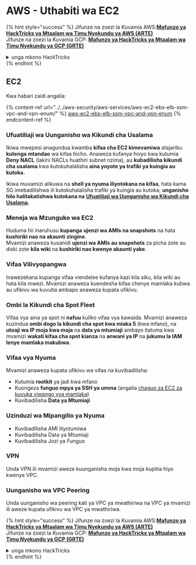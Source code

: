 # AWS - Uthabiti wa EC2

{% hint style="success" %}
Jifunze na zoezi la Kuvamia AWS:<img src="/.gitbook/assets/image.png" alt="" data-size="line">[**Mafunzo ya HackTricks ya Mtaalam wa Timu Nyekundu ya AWS (ARTE)**](https://training.hacktricks.xyz/courses/arte)<img src="/.gitbook/assets/image.png" alt="" data-size="line">\
Jifunze na zoezi la Kuvamia GCP: <img src="/.gitbook/assets/image (2).png" alt="" data-size="line">[**Mafunzo ya HackTricks ya Mtaalam wa Timu Nyekundu ya GCP (GRTE)**<img src="/.gitbook/assets/image (2).png" alt="" data-size="line">](https://training.hacktricks.xyz/courses/grte)

<details>

<summary>unga mkono HackTricks</summary>

* Angalia [**mpango wa usajili**](https://github.com/sponsors/carlospolop)!
* **Jiunge na** 💬 [**Kikundi cha Discord**](https://discord.gg/hRep4RUj7f) au kikundi cha [**telegram**](https://t.me/peass) au **tufuate** kwenye **Twitter** 🐦 [**@hacktricks\_live**](https://twitter.com/hacktricks\_live)**.**
* **Shiriki mbinu za kuvamia kwa kuwasilisha PRs kwa** [**HackTricks**](https://github.com/carlospolop/hacktricks) na [**HackTricks Cloud**](https://github.com/carlospolop/hacktricks-cloud) repos za github.

</details>
{% endhint %}

## EC2

Kwa habari zaidi angalia:

{% content-ref url="../../aws-security/aws-services/aws-ec2-ebs-elb-ssm-vpc-and-vpn-enum/" %}
[aws-ec2-ebs-elb-ssm-vpc-and-vpn-enum](../../aws-security/aws-services/aws-ec2-ebs-elb-ssm-vpc-and-vpn-enum/)
{% endcontent-ref %}

### Ufuatiliaji wa Uunganisho wa Kikundi cha Usalama

Ikiwa mwepesi anagundua kwamba **kifaa cha EC2 kimevamiwa** atajaribu **kutenga** **mtandao** wa kifaa hicho. Anaweza kufanya hivyo kwa kutumia **Deny NACL** (lakini NACLs huathiri subnet nzima), au **kubadilisha kikundi cha usalama** kwa kutokuhalalisha **aina yoyote ya trafiki ya kuingia au kutoka.**

Ikiwa muvamizi alikuwa na **shell ya nyuma iliyotokana na kifaa**, hata kama SG imebadilishwa ili kutokuhalalisha trafiki ya kuingia au kutoka, **unganisho hilo halitakatishwa kutokana na** [**Ufuatiliaji wa Uunganisho wa Kikundi cha Usalama**](https://docs.aws.amazon.com/AWSEC2/latest/UserGuide/security-group-connection-tracking.html)**.**

### Meneja wa Mzunguko wa EC2

Huduma hii inaruhusu **kupanga** **ujenzi wa AMIs na snapshots** na hata **kushiriki nao na akaunti zingine**.\
Mvamizi anaweza kusanidi **ujenzi wa AMIs au snapshots** za picha zote au diski zote **kila wiki** na **kushiriki nao kwenye akaunti yake**.

### Vifaa Vilivyopangwa

Inawezekana kupanga vifaa viendelee kufanya kazi kila siku, kila wiki au hata kila mwezi. Mvamizi anaweza kuendesha kifaa chenye mamlaka kubwa au ufikivu wa kuvutia ambapo anaweza kupata ufikivu.

### Ombi la Kikundi cha Spot Fleet

Vifaa vya aina ya spot ni **nafuu** kuliko vifaa vya kawaida. Mvamizi anaweza kuzindua **ombi dogo la kikundi cha spot kwa miaka 5** (kwa mfano), na **utoaji wa IP moja kwa moja** na **data ya mtumiaji** ambayo itatuma kwa mvamizi **wakati kifaa cha spot kianza** na **anwani ya IP** na **jukumu la IAM lenye mamlaka makubwa**.

### Vifaa vya Nyuma

Mvamizi anaweza kupata ufikivu wa vifaa na kuvibadilisha:

* Kutumia **rootkit** ya jadi kwa mfano
* Kuongeza **funguo mpya ya SSH ya umma** (angalia [chaguo za EC2 za kuvuka viwango vya mamlaka](../../aws-security/aws-privilege-escalation/aws-ec2-privesc.md))
* Kuvibadilisha **Data ya Mtumiaji**

### **Uzinduzi wa Mipangilio ya Nyuma**

* Kuvibadilisha AMI iliyotumiwa
* Kuvibadilisha Data ya Mtumiaji
* Kuvibadilisha Jozi ya Funguo

### VPN

Unda VPN ili mvamizi aweze kuunganisha moja kwa moja kupitia hiyo kwenye VPC.

### Uunganisho wa VPC Peering

Unda uunganisho wa peering kati ya VPC ya mwathiriwa na VPC ya mvamizi ili aweze kupata ufikivu wa VPC ya mwathiriwa.

{% hint style="success" %}
Jifunze na zoezi la Kuvamia AWS:<img src="/.gitbook/assets/image.png" alt="" data-size="line">[**Mafunzo ya HackTricks ya Mtaalam wa Timu Nyekundu ya AWS (ARTE)**](https://training.hacktricks.xyz/courses/arte)<img src="/.gitbook/assets/image.png" alt="" data-size="line">\
Jifunze na zoezi la Kuvamia GCP: <img src="/.gitbook/assets/image (2).png" alt="" data-size="line">[**Mafunzo ya HackTricks ya Mtaalam wa Timu Nyekundu ya GCP (GRTE)**<img src="/.gitbook/assets/image (2).png" alt="" data-size="line">](https://training.hacktricks.xyz/courses/grte)

<details>

<summary>unga mkono HackTricks</summary>

* Angalia [**mpango wa usajili**](https://github.com/sponsors/carlospolop)!
* **Jiunge na** 💬 [**Kikundi cha Discord**](https://discord.gg/hRep4RUj7f) au kikundi cha [**telegram**](https://t.me/peass) au **tufuate** kwenye **Twitter** 🐦 [**@hacktricks\_live**](https://twitter.com/hacktricks\_live)**.**
* **Shiriki mbinu za kuvamia kwa kuwasilisha PRs kwa** [**HackTricks**](https://github.com/carlospolop/hacktricks) na [**HackTricks Cloud**](https://github.com/carlospolop/hacktricks-cloud) repos za github.

</details>
{% endhint %}
